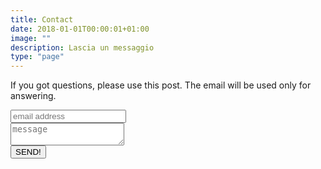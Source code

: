 ```yaml
---
title: Contact
date: 2018-01-01T00:00:01+01:00
image: ""
description: Lascia un messaggio
type: "page"
---
```



If you got questions, please use this post. The email will be used only for answering.

<form method="POST" action="https://formspree.io/mail@madebyhumanrace.com">
  <input type="email" name="email" placeholder="email address"><br>
  <textarea name="message" placeholder="message"></textarea><br>
  <button type="submit">SEND!</button>
</form>
